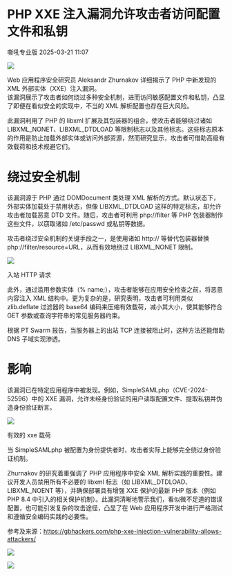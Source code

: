 #  PHP XXE 注入漏洞允许攻击者访问配置文件和私钥   
 嘶吼专业版   2025-03-21 11:07  
  
![](https://mmbiz.qpic.cn/mmbiz_gif/wpkib3J60o297rwgIksvLibPOwR24tqI8dGRUah80YoBLjTBJgws2n0ibdvfvv3CCm0MIOHTAgKicmOB4UHUJ1hH5g/640?wx_fmt=gif "")  
  
Web 应用程序安全研究员 Aleksandr Zhurnakov 详细揭示了 PHP 中新发现的 XML 外部实体（XXE）注入漏洞。  
该漏洞展示了攻击者如何绕过多种安全机制，进而访问敏感配置文件和私钥，凸显了即便在看似安全的实现中，不当的 XML 解析配置也存在巨大风险。  
  
此漏洞利用了 PHP 的 libxml 扩展及其包装器的组合，使攻击者能够绕过诸如 LIBXML_NONET、LIBXML_DTDLOAD 等限制标志以及其他标志。这些标志原本的作用是防止加载外部实体或访问外部资源，然而研究显示，攻击者可借助高级有效载荷和技术规避它们。  
# 绕过安全机制  
  
该漏洞源于 PHP 通过 DOMDocument 类处理 XML 解析的方式。默认状态下，外部实体加载处于禁用状态，但像 LIBXML_DTDLOAD 这样的特定标志，却允许攻击者加载恶意 DTD 文件。随后，攻击者可利用 php://filter 等 PHP 包装器制作这些文件，以窃取诸如 /etc/passwd 或私钥等数据。  
  
攻击者绕过安全机制的关键手段之一，是使用诸如 http:// 等替代包装器替换 php://filter/resource=URL，从而有效地绕过 LIBXML_NONET 限制。  
  
![](https://mmbiz.qpic.cn/sz_mmbiz_png/wpkib3J60o2icpdujEYzic7pwLDP9Y1RVvo7drUsF3NVEwOSQyrEmZcia5g1Aia7LKOeBEq5m1WdMsGIy7S6Z3Wvbvw/640?wx_fmt=png&from=appmsg "")  
  
入站 HTTP 请求  
  
此外，通过滥用参数实体（% name;），攻击者能够在应用安全检查之前，将恶意内容注入 XML 结构中。更为复杂的是，研究表明，攻击者可利用类似 zlib.deflate 过滤器的 base64 编码来压缩有效载荷，减小其大小，使其能够符合 GET 参数或查询字符串的常见服务器约束。  
  
根据 PT Swarm 报告，当服务器上的出站 TCP 连接被阻止时，这种方法还能借助 DNS 子域实现渗透。  
# 影响  
  
该漏洞已在特定应用程序中被发现。例如，SimpleSAMLphp（CVE-2024-52596）中的 XXE 漏洞，允许未经身份验证的用户读取配置文件、提取私钥并伪造身份验证断言。  
  
![](https://mmbiz.qpic.cn/sz_mmbiz_png/wpkib3J60o2icpdujEYzic7pwLDP9Y1RVvoDqOA1l7DJuCxN6jPNv2DlXKhHicHNBaCpCiaf7hmTZNmHtbZJ2WcnDIw/640?wx_fmt=png&from=appmsg "")  
  
有效的 xxe 载荷  
  
当 SimpleSAMLphp 被配置为身份提供者时，攻击者实际上能够完全绕过身份验证机制。  
  
Zhurnakov 的研究着重强调了 PHP 应用程序中安全 XML 解析实践的重要性。建议开发人员禁用所有不必要的 libxml 标志（如 LIBXML_DTDLOAD、LIBXML_NOENT 等），并确保部署具有增强 XXE 保护的最新 PHP 版本（例如 PHP 8.4 中引入的相关保护机制）。此漏洞清晰地警示我们，看似微不足道的错误配置，也可能引发复杂的攻击途径，凸显了在 Web 应用程序开发中进行严格测试和遵循安全编码实践的必要性。  
  
参考及来源：https://gbhackers.com/php-xxe-injection-vulnerability-allows-attackers/  
  
![](https://mmbiz.qpic.cn/sz_mmbiz_png/wpkib3J60o2icpdujEYzic7pwLDP9Y1RVvosARbxwqLYcPIBt1ecYaToJibYW2M21VhicVvustAnOH6N7pOft9vznVg/640?wx_fmt=png&from=appmsg "")  
  
![](https://mmbiz.qpic.cn/sz_mmbiz_png/wpkib3J60o2icpdujEYzic7pwLDP9Y1RVvoEVphFl5DTfsicsoWPxQDOrzlnOCncKWkibjXoIZK6oTlKTe4pMMGF4CQ/640?wx_fmt=png&from=appmsg "")  
  
  
